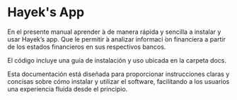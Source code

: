 # Hayek's App
En el presente manual aprender ́a de manera rápida y sencilla a instalar y usar Hayek’s
app. Que le permitir ́a analizar informaci ́on financiera a partir de los estados financieros en sus
respectivos bancos.

El código incluye una guía de instalación y uso ubicada en la carpeta docs. 

Esta documentación está diseñada para proporcionar instrucciones claras y concisas sobre cómo instalar y utilizar el software, 
facilitando a los usuarios una experiencia fluida desde el principio.
